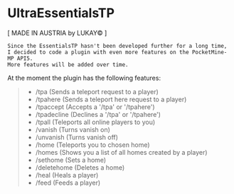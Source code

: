 # UltraEssentialsTP

[ MADE IN AUSTRIA by LUKAY© ]

    Since the EssentialsTP hasn't been developed further for a long time, 
    I decided to code a plugin with even more features on the PocketMine-MP API5. 
    More features will be added over time.

At the moment the plugin has the following features:

> - /tpa <player> (Sends a teleport request to a player)
> - /tpahere <player> (Sends a teleport here request to a player)
> - /tpaccept (Accepts a '/tpa' or '/tpahere')
> - /tpadecline (Declines a '/tpa' or '/tpahere')
> - /tpall (Teleports all online players to you)
> - /vanish <player> (Turns vanish on)
> - /unvanish <player> (Turns vanish off)
> - /home <home> (Teleports you to chosen home)
> - /homes (Shows you a list of all homes created by a player)
> - /sethome <home> (Sets a home)
> - /deletehome <home> (Deletes a home)
> - /heal <player> (Heals a player)
> - /feed <player> (Feeds a player)